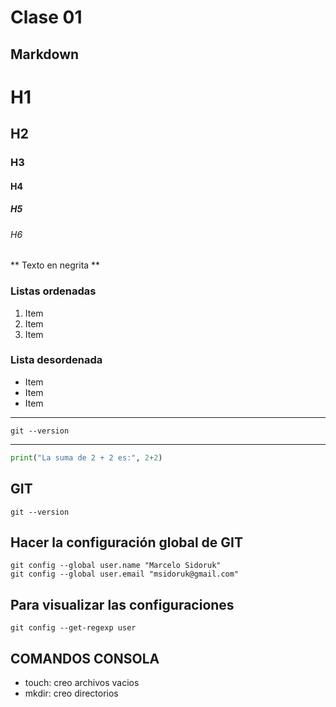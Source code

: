 # Clase 01

## Markdown

# H1
## H2
### H3
#### H4
##### H5
###### H6

** Texto en negrita **

### Listas ordenadas
1. Item
2. Item
3. Item

### Lista desordenada
* Item
* Item
* Item

---
    git --version
---

```py
print("La suma de 2 + 2 es:", 2+2)
```
## GIT
    git --version

## Hacer la configuración global de GIT

    git config --global user.name "Marcelo Sidoruk"
    git config --global user.email "msidoruk@gmail.com"

## Para visualizar las configuraciones
    git config --get-regexp user
## COMANDOS CONSOLA
* touch: creo archivos vacios
* mkdir: creo directorios
